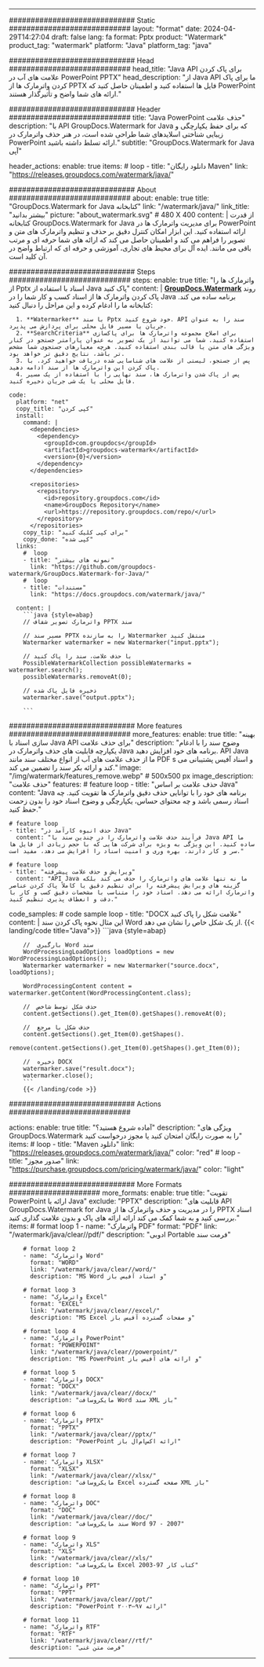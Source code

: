 
---
############################# Static ############################
layout: "format"
date:  2024-04-29T14:27:04
draft: false
lang: fa
format: Pptx
product: "Watermark"
product_tag: "watermark"
platform: "Java"
platform_tag: "java"

############################# Head ############################
head_title: "Java API برای پاک کردن علامت های آب در PowerPoint PPTX"
head_description: "از Java API ما برای پاک کردن واترمارک ها از PPTX فایل ها استفاده کنید و اطمینان حاصل کنید که PowerPoint ارائه های شما واضح و تأثیرگذار هستند."

############################# Header ############################
title: "Java PowerPoint حذف علامت" 
description: "با API GroupDocs.Watermark for Java که برای حفظ یکپارچگی و زیبایی شناختی اسلایدهای شما طراحی شده است، در هنر حذف واترمارک در PowerPoint ارائه تسلط داشته باشید."
subtitle: "GroupDocs.Watermark for Java آپی" 

header_actions:
  enable: true
  items:
    #  loop
    - title: "دانلود رایگان Maven"
      link: "https://releases.groupdocs.com/watermark/java/"
      
############################# About ############################
about:
    enable: true
    title: "GroupDocs.Watermark for Java کتابخانه"
    link: "/watermark/java/"
    link_title: "بیشتر بدانید"
    picture: "about_watermark.svg" # 480 X 400
    content: |
       از قدرت کتابخانه GroupDocs.Watermark for Java برای مدیریت واترمارک ها در PowerPoint ارائه استفاده کنید. این ابزار امکان کنترل دقیق بر حذف و تنظیم واترمارک های متن و تصویر را فراهم می کند و اطمینان حاصل می کند که ارائه های شما حرفه ای و مرتب باقی می مانند. ایده آل برای محیط های تجاری، آموزشی و حرفه ای که ارتباط واضح در آن کلید است.

############################# Steps ############################
steps:
    enable: true
    title: "واترمارک ها را از Pptx اسناد با استفاده از Java پاک کنید"
    content: |
      **[GroupDocs.Watermark](https://products.groupdocs.com/watermark/java/)** روند پاک کردن واترمارک ها از اسناد کسب و کار شما را در Java برنامه ساده می کند. کتابخانه ما را ادغام کرده و این مراحل را دنبال کنید:
      
      1. **Watermarker** با سند Pptx خود شروع کنید. API سند را به عنوان جریان یا مسیر فایل محلی برای پردازش می پذیرد.
      2. **SearchCriteria** برای اصلاح مجموعه واترمارک ها برای پاکسازی استفاده کنید. شما می توانید از یک تصویر به عنوان پارامتر جستجو در کنار ویژگی های متن یا قالب بندی استفاده کنید. هرچه معیارهای جستجوی شما مشخص تر باشد، نتایج دقیق تر خواهد بود.
      3. پس از جستجو، لیستی از علامت های شناسایی شده دریافت خواهید کرد. با پاک کردن این واترمارک ها از سند ادامه دهید.
      4. پس از پاک شدن واترمارک ها، سند نهایی را با استفاده از یک مسیر فایل محلی یا یک شی جریان ذخیره کنید.
   
    code:
      platform: "net"
      copy_title: "کپی کردن"
      install:
        command: |
          <dependencies>
            <dependency>
              <groupId>com.groupdocs</groupId>
              <artifactId>groupdocs-watermark</artifactId>
              <version>{0}</version>
            </dependency>
          </dependencies>

          <repositories>
            <repository>
              <id>repository.groupdocs.com</id>
              <name>GroupDocs Repository</name>
              <url>https://repository.groupdocs.com/repo/</url>
            </repository>
          </repositories>
        copy_tip: "برای کپی کلیک کنید"
        copy_done: "کپی شده"
      links:
        #  loop
        - title: "نمونه های بیشتر"
          link: "https://github.com/groupdocs-watermark/GroupDocs.Watermark-for-Java/"
        #  loop
        - title: "مستندات"
          link: "https://docs.groupdocs.com/watermark/java/"
          
      content: |
        ```java {style=abap}
        // واترمارک تصویر شفاف PPTX سند

        // مسیر سند PPTX را به سازنده Watermarker منتقل کنید
        Watermarker watermarker = new Watermarker("input.pptx");
        
        // با حذف علامت، سند را پاک کنید
        PossibleWatermarkCollection possibleWatermarks = watermarker.search();
        possibleWatermarks.removeAt(0);

        // ذخیره فایل پاک شده
        watermarker.save("output.pptx");
        
        ```        
        
############################# More features ############################
more_features:
  enable: true
  title: "بهینه سازی اسناد با Java API برای حذف علامت"
  description: "وضوح سند را با ادغام یکپارچه قابلیت های حذف واترمارک در Java برنامه های خود افزایش دهید. API Java ما از حذف علامت های آب از انواع مختلف سند مانند PDF s و اسناد آفیس پشتیبانی می کند و ارائه بکر سند را تضمین می کند."
  image: "/img/watermark/features_remove.webp" # 500x500 px
  image_description: "حذف علامت"
  features:
    # feature loop
    - title: "حذف علامت بر اساس Java"
      content: "Java برنامه های خود را با توانایی حذف دقیق واترمارک ها تقویت کنید. چه اسناد رسمی باشد و چه محتوای حساس، یکپارچگی و وضوح اسناد خود را بدون زحمت حفظ کنید."

    # feature loop
    - title: "حذف انبوه کارآمد در Java"
      content: "فرآیند حذف علامت واترمارک را در چندین سند با Java API ما ساده کنید. این ویژگی به ویژه برای شرکت هایی که با حجم زیادی از فایل ها سر و کار دارند، بهره وری و امنیت اسناد را افزایش می دهد، مفید است."

    # feature loop
    - title: "ویرایش و حذف علامت پیشرفته"
      content: "API Java ما نه تنها علامت های واترمارک را حذف می کند بلکه گزینه های ویرایش پیشرفته را برای تنظیم دقیق یا کاملاً پاک کردن عناصر واترمارک ارائه می دهد. اسناد خود را متناسب با مشخصات دقیق کسب و کار با دقت و انعطاف پذیری تنظیم کنید."
      
  code_samples:
    # code sample loop
    - title: "DOCX علامت شکل را پاک کنید"
      content: |
        این مثال نحوه پاک کردن سند Word از یک شکل خاص را نشان می دهد.
        {{< landing/code title="Java">}}
        ```java {style=abap}
        
        //  بارگیری Word سند
        WordProcessingLoadOptions loadOptions = new WordProcessingLoadOptions();
        Watermarker watermarker = new Watermarker("source.docx", loadOptions);

        WordProcessingContent content = watermarker.getContent(WordProcessingContent.class);

        //  حذف شکل توسط شاخص
        content.getSections().get_Item(0).getShapes().removeAt(0);

        //  حذف شکل با مرجع
        content.getSections().get_Item(0).getShapes().
            remove(content.getSections().get_Item(0).getShapes().get_Item(0));

        //  ذخیره DOCX
        watermarker.save("result.docx");
        watermarker.close();
        ```
        {{< /landing/code >}}


############################# Actions ############################

actions:
  enable: true
  title: "آماده شروع هستید؟"
  description: "ویژگی های GroupDocs.Watermark را به صورت رایگان امتحان کنید یا مجوز درخواست کنید"
  items:
    #  loop
    - title: "Maven دانلود"
      link: "https://releases.groupdocs.com/watermark/java/"
      color: "red"
        #  loop
    - title: "صدور مجوز"
      link: "https://purchase.groupdocs.com/pricing/watermark/java/"
      color: "light"


############################# More Formats #####################
more_formats:
    enable: true
    title: "تقویت PowerPoint ارائه با Java"
    exclude: "PPTX"
    description: "قابلیت های API GroupDocs.Watermark for Java را در مدیریت و حذف واترمارک ها از PPTX اسناد بررسی کنید و به شما کمک می کند ارائه ارائه های پاک و بدون علامت گذاری کنید."
    items: 
        # format loop 1
        - name: "واترمارک PDF"
          format: "PDF"
          link: "/watermark/java/clear//pdf/"
          description: "ادوبی Portable فرمت سند"

        # format loop 2
        - name: "واترمارک Word"
          format: "WORD"
          link: "/watermark/java/clear//word/"
          description: "MS Word و اسناد آفیس باز"
          
        # format loop 3
        - name: "واترمارک Excel"
          format: "EXCEL"
          link: "/watermark/java/clear//excel/"
          description: "MS Excel و صفحات گسترده آفیس باز"

        # format loop 4
        - name: "واترمارک PowerPoint"
          format: "POWERPOINT"
          link: "/watermark/java/clear//powerpoint/"
          description: "MS PowerPoint و ارائه های آفیس باز"

        # format loop 5
        - name: "واترمارک DOCX"
          format: "DOCX"
          link: "/watermark/java/clear//docx/"
          description: "مایکروسافت Word سند XML باز"
          
        # format loop 6
        - name: "واترمارک PPTX"
          format: "PPTX"
          link: "/watermark/java/clear//pptx/"
          description: "PowerPoint ارائه اکس‌ام‌ال باز"
          
        # format loop 7
        - name: "واترمارک XLSX"
          format: "XLSX"
          link: "/watermark/java/clear//xlsx/"
          description: "مایکروسافت Excel صفحه گسترده XML باز"

        # format loop 8
        - name: "واترمارک DOC"
          format: "DOC"
          link: "/watermark/java/clear//doc/"
          description: "سند مایکروسافت Word 97 - 2007"

        # format loop 9
        - name: "واترمارک XLS"
          format: "XLS"
          link: "/watermark/java/clear//xls/"
          description: "مایکروسافت Excel کتاب کار 97-2003"

        # format loop 10
        - name: "واترمارک PPT"
          format: "PPT"
          link: "/watermark/java/clear//ppt/"
          description: "PowerPoint ارائه ۹۷—۲۰۰۳"

        # format loop 11
        - name: "واترمارک RTF"
          format: "RTF"
          link: "/watermark/java/clear//rtf/"
          description: "فرمت متن غنی"

---
